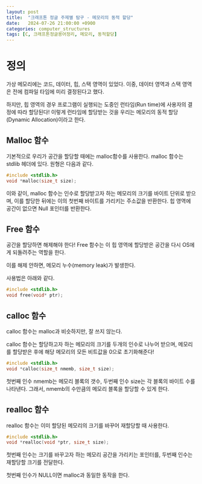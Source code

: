 ```yaml
---
layout: post
title:  "크래프톤 정글 주제별 탐구 - 메모리의 동적 할당"
date:   2024-07-26 21:00:00 +0900
categories: computer_structures
tags: [C, 크래프톤정글용어정리, 메모리, 동적할당]
---
```


# 정의
가상 메모리에는 코드, 데이터, 힙, 스택 영역이 있었다.
이중, 데이터 영역과 스택 영역은 전에 컴파일 타임에 미리 결정된다고 했다.

하지만, 힙 영역의 경우 프로그램이 실행되는 도중인 런타임(Run time)에 사용자의 결정에 따라 할당된다!
이렇게 런타임에 할당받는 것을 우리는 메모리의 동적 할당(Dynamic Allocation)이라고 한다.


## Malloc 함수

기본적으로 우리가 공간을 할당할 때에는 malloc함수를 사용한다.
malloc 함수는 stdlib 헤더에 있다.
원형은 다음과 같다.

```c
#include <stdlib.h>
void *malloc(size_t size);
```

이와 같이, malloc 함수는 인수로 할당받고자 하는 메모리의 크기를 바이트 단위로 받으며, 이를 할당한 뒤에는 이의 첫번째 바이트를 가리키는 주소값을 반환한다.
힙 영역에 공간이 없으면 Null 포인터를 반환한다.

## Free 함수

공간을 할당하면 해제해야 한다!
Free 함수는 이 힙 영역에 할당받은 공간을 다시 OS에게 되돌려주는 역할을 한다.

이를 해제 안하면, 메모리 누수(memory leak)가 발생한다.

사용법은 아래와 같다.

```c
#include <stdlib.h>
void free(void* ptr);
```

## calloc 함수

calloc 함수는 malloc과 비슷하지만, 잘 쓰지 않는다.

calloc 함수는 할당하고자 하는 메모리의 크기를 두개의 인수로 나누어 받으며, 메모리를 할당받은 후에 해당 메모리의 모든 비트값을 0으로 초기화해준다!

```c
#include <stdlib.h>
void *calloc(size_t nmemb, size_t size);
```
첫번째 인수 nmemb는 메모리 블록의 갯수, 두번째 인수 size는 각 블록의 바이트 수를 나타낸다.
그래서, nmemb의 수만큼의 메모리 블록을 할당할 수 있게 한다.


## realloc 함수

realloc 함수는 이미 할당된 메모리의 크기를 바꾸어 재할당할 때 사용한다.

```c
#include <stdlib.h>
void *realloc(void *ptr, size_t size);
```

첫번째 인수는 크기를 바꾸고자 하는 메모리 공간을 가리키는 포인터를, 두번째 인수는 재할당할 크기를 전달한다.

첫번째 인수가 NULL이면 malloc과 동일한 동작을 한다.
